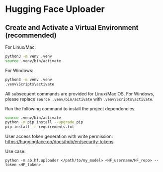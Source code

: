 # Hugging Face Uploader


## Create and Activate a Virtual Environment (recommended)
For Linux/Mac:
   ```bash
   python3 -m venv .venv
   source .venv/bin/activate
   ```
For Windows:
   ```bash
   python3 -m venv .venv
   .venv\Scripts\activate
   ```

All subsequent commands are provided for Linux/Mac OS. For Windows, please replace ```source .venv/bin/activate``` with ```.venv\Scripts\activate```.

Run the following command to install the project dependencies:
```bash
source .venv/bin/activate
python -m pip install --upgrade pip
pip install -r requirements.txt
```

User access token generation with write permission: https://huggingface.co/docs/hub/en/security-tokens

Use case:
```
python -m ab.hf.uploader </path/to/my_model> <HF_username/HF_repo> --token <HF_token>
```
